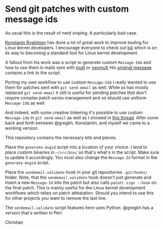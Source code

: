 # Send git patches with custom message ids

As usual this is the result of nerd sniping. A particularly bad case.

[Konstanin Ryabitsev](https://social.kernel.org/monsieuricon) has done a lot of great work to improve tooling for Linux kernel developers.
I encourage everyone to check out [b4](https://b4.docs.kernel.org/en/latest) which is on its way to becoming a standard tool for Linux kernel development.

A fallout from his work was a script to generate custom `Message-Id`s and how to use them in mails sent with [mutt](https://gitlab.com/muttmua/mutt) or [neomutt](https://github.com/neomutt/neomutt)
His [original message](https://mastodon.social/@monsieuricon@social.kernel.org/110102644429872649) contains a link to the script.

Porting my own workflow to use custom `Message-Id`s I really wanted to use them for patches sent with `git send-email` as well.
While `b4` has mostly replaced `git send-email` it still is useful for sending patches that don't require complex patch series management and so should use uniform `Message-Id`s as well.

And indeed, with some creative tinkering it's possible to use custom `Message-Id`s in `git send-email` as well as I showed in [this thread](https://mastodon.social/@monsieuricon@social.kernel.org/110102644429872649).
After some back and forth between @gregkh, Konstantin, and myself we came to a working version.

This repository contains the necessary bits and pieces.

Place the `generate-msgid` script into a location of your choice.
I tend to place custom binaries in `~/src/bin/` so that's what's in the script.
Make sure to update it accordingly.
You must also change the `Message-Id` format in the `generate-msgid` script.

Place the `sendemail.validate` hook in your git repositories `.git/hooks/` folder.
Note, that the `sendemail.validate` hook doesn't just generate and insert a new `Message-Id` into the patch but also calls `patatt sign --hook` on the final patch.
This is mainly useful for the Linux kernel development workflows which relies on patch attestation.
Should you intend to use this for other projects you want to remove the last line.

The `sendemail.validate` script features here uses Python.
@gregkh has a version that's written in Perl.

Christian
